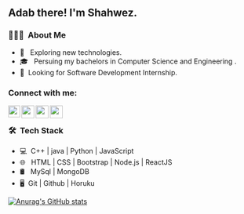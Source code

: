 

<h2> Adab there! I'm Shahwez.</h2>

<h3> 👨🏻‍💻 &nbsp;About Me </h3>

- 🤔 &nbsp; Exploring new technologies.
- 🎓 &nbsp; Persuing my bachelors in Computer Science and Engineering .
- 💼 &nbsp;Looking for Software Development Internship.



### Connect with me:
<a href="https://www.linkedin.com/in/shahwez-ahmad-5089921bb">
  <img align="left" width="24px" src="https://cdn.jsdelivr.net/npm/simple-icons@v3/icons/linkedin.svg"  />
</a>
<a href="https://twitter.com/shahwezahmad1">
  <img align="left" width="26px" src="https://cdn.jsdelivr.net/npm/simple-icons@v3/icons/twitter.svg" />
</a>
<a href="mailto:shahwezahmad25@gmail.com">
  <img align="left" width="26px" src="https://cdn.jsdelivr.net/npm/simple-icons@v3/icons/gmail.svg" />
</a>

<a href="https://shahwezahmad.github.io/portfolio/">
  <img align="left" width="26px" src="https://cdn.jsdelivr.net/npm/simple-icons@3.13.0/icons/googlechrome.svg" />
</a>



<br />


<h3> 🛠 &nbsp;Tech Stack</h3>

- 💻 &nbsp;C++ | java | Python | JavaScript
- 🌐 &nbsp; HTML | CSS | Bootstrap | Node.js |  ReactJS
- 🛢 &nbsp; MySql | MongoDB
- 🖥 &nbsp;Git | Github | Horuku




[![Anurag's GitHub stats](https://github-readme-stats.vercel.app/api?username=shahwezahmad)](https://github.com/anuraghazra/github-readme-stats)


<!---
shahwezahmad/shahwezahmad is a ✨ special ✨ repository because its `README.md` (this file) appears on your GitHub profile.
You can click the Preview link to take a look at your changes.
--->
